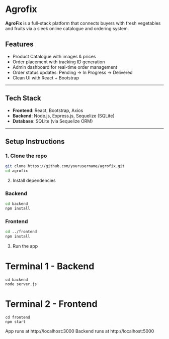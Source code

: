 # Agrofix

**AgroFix** is a full-stack platform that connects buyers with fresh vegetables and fruits via a sleek online catalogue and ordering system.

## Features

- Product Catalogue with images & prices  
- Order placement with tracking ID generation  
- Admin dashboard for real-time order management  
- Order status updates: Pending → In Progress → Delivered  
- Clean UI with React + Bootstrap

---

## Tech Stack

- **Frontend**: React, Bootstrap, Axios  
- **Backend**: Node.js, Express.js, Sequelize (SQLite)  
- **Database**: SQLite (via Sequelize ORM)

---

## Setup Instructions

### 1. Clone the repo

```bash
git clone https://github.com/yourusername/agrofix.git
cd agrofix
```

2. Install dependencies
### Backend
```bash
cd backend
npm install
```
### Frontend
```bash
cd ../frontend
npm install
```
3. Run the app

# Terminal 1 - Backend
```
cd backend
node server.js
```
# Terminal 2 - Frontend

```
cd frontend
npm start
```
App runs at http://localhost:3000
Backend runs at http://localhost:5000
